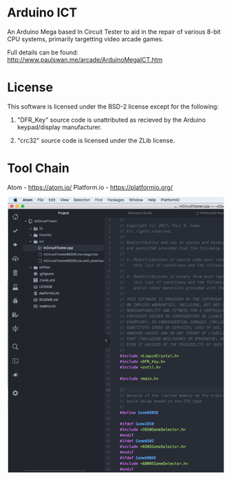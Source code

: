 # Arduino ICT
An Arduino Mega based In Circuit Tester to aid in the repair of various 8-bit CPU systems, primarily targetting video arcade games.

Full details can be found: http://www.paulswan.me/arcade/ArduinoMegaICT.htm

# License
This software is licensed under the BSD-2 license except for the following:

1. "DFR_Key" source code is unattributed as recieved by the Arduino keypad/display manufacturer.

2. "crc32" source code is licensed under the ZLib license.

# Tool Chain
Atom - https://atom.io/
Platform.io - https://platformio.org/

![Atom IDE Example](AtomIDEScreenShot.png)
